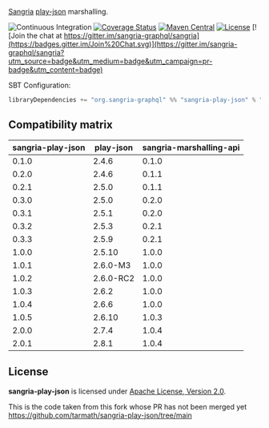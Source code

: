 [Sangria](http://sangria-graphql.org/) [play-json](https://www.playframework.com/documentation/2.8.x/ScalaJson) marshalling.

![Continuous Integration](https://github.com/sangria-graphql/sangria-play-json/workflows/Continuous%20Integration/badge.svg)
[![Coverage Status](http://coveralls.io/repos/sangria-graphql/sangria-play-json/badge.svg?branch=master&service=github)](http://coveralls.io/github/sangria-graphql/sangria-play-json?branch=master)
[![Maven Central](https://maven-badges.herokuapp.com/maven-central/org.sangria-graphql/sangria-play-json_2.12/badge.svg)](https://maven-badges.herokuapp.com/maven-central/org.sangria-graphql/sangria-play-json_2.12)
[![License](http://img.shields.io/:license-Apache%202-brightgreen.svg)](http://www.apache.org/licenses/LICENSE-2.0.txt)
[![Join the chat at https://gitter.im/sangria-graphql/sangria](https://badges.gitter.im/Join%20Chat.svg)](https://gitter.im/sangria-graphql/sangria?utm_source=badge&utm_medium=badge&utm_campaign=pr-badge&utm_content=badge)

SBT Configuration:

```scala
libraryDependencies += "org.sangria-graphql" %% "sangria-play-json" % "<latest version>"
```

## Compatibility matrix

|sangria-play-json |play-json |sangria-marshalling-api|
|------------------|----------|-----------------------|
|0.1.0             | 2.4.6    | 0.1.0                 |
|0.2.0             | 2.4.6    | 0.1.1                 |
|0.2.1             | 2.5.0    | 0.1.1                 |
|0.3.0             | 2.5.0    | 0.2.0                 |
|0.3.1             | 2.5.1    | 0.2.0                 |
|0.3.2             | 2.5.3    | 0.2.1                 |
|0.3.3             | 2.5.9    | 0.2.1                 |
|1.0.0             | 2.5.10   | 1.0.0                 |
|1.0.1             | 2.6.0-M3 | 1.0.0                 |
|1.0.2             | 2.6.0-RC2| 1.0.0                 |
|1.0.3             | 2.6.2    | 1.0.0                 |
|1.0.4             | 2.6.6    | 1.0.0                 |
|1.0.5             | 2.6.10   | 1.0.3                 |
|2.0.0             | 2.7.4    | 1.0.4                 |
|2.0.1             | 2.8.1    | 1.0.4                 |

## License

**sangria-play-json** is licensed under [Apache License, Version 2.0](http://www.apache.org/licenses/LICENSE-2.0).

This is the code taken from this fork whose PR has not been merged yet https://github.com/tarmath/sangria-play-json/tree/main
